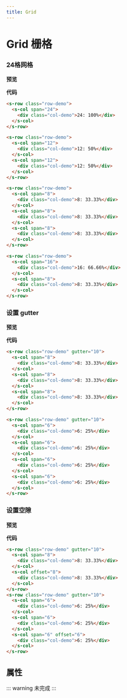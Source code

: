```yaml
---
title: Grid
---
```

# Grid 栅格

### 24格网格

**预览**

<ClientOnly>
  <grid-demo-1></grid-demo-1>
</ClientOnly>

**代码**

```html
<s-row class="row-demo">
  <s-col span="24">
    <div class="col-demo">24: 100%</div>
  </s-col>
</s-row>

<s-row class="row-demo">
  <s-col span="12">
    <div class="col-demo">12: 50%</div>
  </s-col>
  <s-col span="12">
    <div class="col-demo">12: 50%</div>
  </s-col>
</s-row>

<s-row class="row-demo">
  <s-col span="8">
    <div class="col-demo">8: 33.33%</div>
  </s-col>
  <s-col span="8">
    <div class="col-demo">8: 33.33%</div>
  </s-col>
  <s-col span="8">
    <div class="col-demo">8: 33.33%</div>
  </s-col>
</s-row>

<s-row class="row-demo">
  <s-col span="16">
    <div class="col-demo">16: 66.66%</div>
  </s-col>
  <s-col span="8">
    <div class="col-demo">8: 33.33%</div>
  </s-col>
</s-row>
```

### 设置 gutter

**预览**

<ClientOnly>
  <grid-demo-2></grid-demo-2>
</ClientOnly>

**代码**

```html
<s-row class="row-demo" gutter="10">
  <s-col span="8">
    <div class="col-demo">8: 33.33%</div>
  </s-col>
  <s-col span="8">
    <div class="col-demo">8: 33.33%</div>
  </s-col>
  <s-col span="8">
    <div class="col-demo">8: 33.33%</div>
  </s-col>
</s-row>

<s-row class="row-demo" gutter="10">
  <s-col span="6">
    <div class="col-demo">6: 25%</div>
  </s-col>
  <s-col span="6">
    <div class="col-demo">6: 25%</div>
  </s-col>
  <s-col span="6">
    <div class="col-demo">6: 25%</div>
  </s-col>
  <s-col span="6">
    <div class="col-demo">6: 25%</div>
  </s-col>
</s-row>
```

### 设置空隙

**预览**

<ClientOnly>
  <grid-demo-3></grid-demo-3>
</ClientOnly>

**代码**

```html
<s-row class="row-demo" gutter="10">
  <s-col span="8">
    <div class="col-demo">8: 33.33%</div>
  </s-col>
  <s-col offset="8">
    <div class="col-demo">8: 33.33%</div>
  </s-col>
</s-row>
<s-row class="row-demo" gutter="10">
  <s-col span="6">
    <div class="col-demo">6: 25%</div>
  </s-col>
  <s-col span="6">
    <div class="col-demo">6: 25%</div>
  </s-col>
  <s-col span="6" offset="6">
    <div class="col-demo">6: 25%</div>
  </s-col>
</s-row>
```

## 属性
::: warning
未完成
:::
